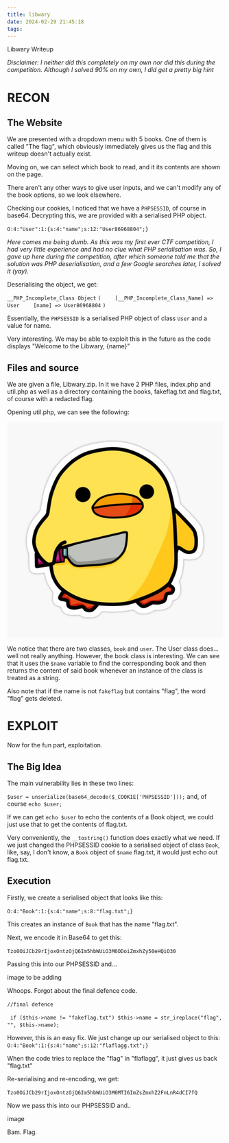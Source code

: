 ```yaml
---
title: libwary
date: 2024-02-29 21:45:18
tags:
---
```


Libwary Writeup
                
*Disclaimer: I neither did this completely on my own nor did this during the competition. Although I solved 90% on my own, I did get a pretty big hint*


RECON
========================================================
The Website
-

We are presented with a dropdown menu with 5 books. One of them is called "The flag", which obviously immediately gives us the flag and this writeup doesn't actually exist.

Moving on, we can select which book to read, and it its contents are shown on the page.

There aren't any other ways to give user inputs, and we can't modify any of the book options, so we look elsewhere. 

Checking our cookies, I noticed that we have a `PHPSESSID`, of course in base64.
Decrypting this, we are provided with a serialised PHP object.

`O:4:"User":1:{s:4:"name";s:12:"User86968804";}`


*Here comes me being dumb. As this was my first ever CTF competition, I had very little experience and had no clue what PHP serialisation was. So, I gave up here during the competition, after which someone told me that the solution was PHP deserialisation, and a few Google searches later, I solved it (yay).*

Deserialising the object, we get:


`__PHP_Incomplete_Class Object`
`(`
`    [__PHP_Incomplete_Class_Name] => User`
`    [name] => User86968804`
`)`

Essentially, the `PHPSESSID` is a serialised PHP object of class `User` and a value for name.

Very interesting. We may be able to exploit this in the future as the code displays "Welcome to the Libwary, {name}"


Files and source
-

We are given a file, Libwary.zip. In it we have 2 PHP files, index.php and util.php as well as a directory containing the books, fakeflag.txt and flag.txt, of course with a redacted flag.

Opening util.php, we can see the following:



![util](images/pfp.jpg)

We notice that there are two classes,  `book`  and `user`. The User class does... well not really anything. However, the book class is interesting. We can see that it uses the `$name` variable to find the corresponding book and then returns the content of said book whenever an instance of the class is treated as a string.

Also note that if the name is not `fakeflag` but contains "flag", the word "flag" gets deleted.




EXPLOIT
=======
Now for the fun part, exploitation.

The Big Idea
--
The main vulnerability lies in these two lines:

`$user = unserialize(base64_decode($_COOKIE['PHPSESSID']));`
and, of course
`echo $user;`

If we can get `echo $user` to echo the contents of a Book object, we could just use that to get the contents of flag.txt. 

Very conveniently, the `__tostring()` function does exactly what we need. If we just changed the PHPSESSID cookie to a serialised object of class `Book`, like, say, I don't know, a `Book` object of `$name` flag.txt, it would just echo out flag.txt.

Execution
--

Firstly, we create a serialised object that looks like this:

`O:4:"Book":1:{s:4:"name";s:8:"flag.txt";}`

This creates an instance of `Book` that has the name "flag.txt".

Next, we encode it in Base64 to get this:

`Tzo0OiJCb29rIjoxOntzOjQ6Im5hbWUiO3M6ODoiZmxhZy50eHQiO30`

Passing this into our PHPSESSID and...

image to be adding

Whoops. Forgot about the final defence code.

`//final defence`
 
` if ($this->name != "fakeflag.txt") $this->name = str_ireplace("flag", "", $this->name);`

However, this is an easy fix. We just change up our serialised object to this:
 `O:4:"Book":1:{s:4:"name";s:12:"flaflagg.txt";}` 

When the code tries to replace the "flag" in "flaflagg", it just gives us back "flag.txt"

Re-serialising and re-encoding, we get:

`Tzo0OiJCb29rIjoxOntzOjQ6Im5hbWUiO3M6MTI6ImZsZmxhZ2FnLnR4dCI7fQ`

Now we pass this into our PHPSESSID and..

image

Bam. Flag.

